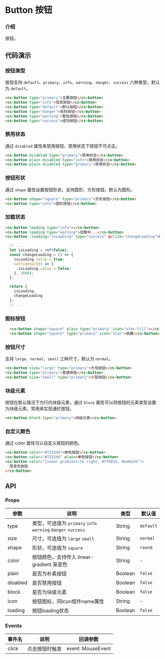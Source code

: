 # Button 按钮

### 介绍

按钮。

## 代码演示

### 按钮类型

按钮支持 `default`、`primary`、`info`、`warning`、`danger`、`success` 六种类型，默认为 `default`。

```html
<cs-button type="primary">主要按钮</cs-button>
<cs-button type="info">信息按钮</cs-button>
<cs-button type="default">默认按钮</cs-button>
<cs-button type="danger">危险按钮</cs-button>
<cs-button type="warning">警告按钮</cs-button>
<cs-button type="success">成功按钮</cs-button>
```

### 禁用状态

通过 `disabled` 属性来禁用按钮，禁用状态下按钮不可点击。

```html
<cs-button disabled type="primary">禁用状态</cs-button>
<cs-button plain disabled type="info">禁用状态</cs-button>
<cs-button plain disabled type="primary">禁用状态</cs-button>
```

### 按钮形状

通过 `shape` 属性设置按钮形状，支持圆形、方形按钮，默认为圆形。

```html
<cs-button shape="square" type="primary">方形按钮</cs-button>
<cs-button type="info">圆形按钮</cs-button>
```

### 加载状态

```html
<cs-button loading type="info"></cs-button>
<cs-button loading type="warning">加载中...</cs-button>
<cs-button :loading="isLoading" type="success" @click="changeLoading">Click me!</cs-button>
```

``` javascript
  // ...
  let isLoading = ref(false);
  const changeLoading = () => {
    isLoading.value = true;
    setTimeout(() => {
      isLoading.value = false;
    }, 3000);
  };

  return {
    isLoading,
    changeLoading
  };
  // ...
```

### 图标按钮

```html
  <cs-button shape="square" plain type="primary" icon="star-fill"></cs-button>
  <cs-button shape="square" type="primary" icon="star">收藏</cs-button>
```

### 按钮尺寸

支持 `large`、`normal`、`small` 三种尺寸，默认为 `normal`。

```html
<cs-button size="large" type="primary">大号按钮</cs-button>
<cs-button type="primary">普通按钮</cs-button>
<cs-button size="small" type="primary">小型按钮</cs-button>
```

### 块级元素

按钮在默认情况下为行内块级元素，通过 `block` 属性可以将按钮的元素类型设置为块级元素，常用来实现通栏按钮。

```html
<cs-button block type="primary">块级元素</cs-button>
```

### 自定义颜色
通过 color 属性可以自定义按钮的颜色。
```html
<cs-button color="#7232dd">单色按钮</cs-button>
<cs-button color="#7232dd" plain>单色按钮</cs-button>
<cs-button color="linear-gradient(to right, #ff6034, #ee0a24)">
  渐变色按钮
</cs-button>
```
## API

### Props

| 参数         | 说明                             | 类型   | 默认值           |
|--------------|----------------------------------|--------|------------------|
| type         | 类型，可选值为 `primary` `info` `warning` `danger` `success` | String |`default`         |
| size        | 尺寸，可选值为 `large` `small`  | String | `normal`      |
| shape         | 形状，可选值为 `square` | String | `round`             |
| color | 按钮颜色，支持传入 linear-gradient 渐变色     | String | - |
| plain          | 	是否为朴素按钮                       | Boolean | `false`             |
| disabled          | 	是否禁用按钮                       | Boolean | `false`              |
| block          | 是否为块级元素                        | Boolean | `false`               |
| icon          | 按钮图标，同Icon组件name属性                        | String | -     |
| loading          | 按钮loading状态                        | Boolean | `false`               |

### Events

| 事件名 | 说明           | 回调参数     |
|--------|----------------|--------------|
| click  | 点击按钮时触发 | event: MouseEvent |

